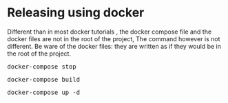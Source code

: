 # Releasing using docker

Different than in most docker tutorials , the docker compose file and the docker files are not in the root of the project,
The command however is not different. Be ware of the docker files: they are written as if they would be in the root of the project.

<pre>docker-compose stop</pre>
<pre>docker-compose build</pre>
<pre>docker-compose up -d</pre>
